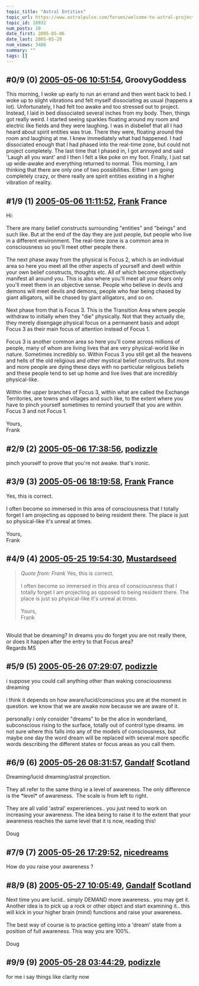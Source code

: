 ```yaml
---
topic_title: "Astral Entities"
topic_url: https://www.astralpulse.com/forums/welcome-to-astral-projection-experiences!/astral-entities-18932
topic_id: 18932
num_posts: 10
date_first: 2005-05-06
date_last: 2005-05-28
num_views: 3486
summary: ""
tags: []
---
```


## \#0/9 (0) [2005-05-06 10:51:54](https://www.astralpulse.com/forums/index.php?msg=163420), GroovyGoddess  ##
<section>
This morning, I woke up early to run an errand and then went back to bed. I woke up to slight vibrations and felt myself dissociating as usual (happens a lot). Unfortunately, I had felt too awake and too stressed out to project. Instead, I laid in bed dissociated several inches from my body. Then, things got really weird. I started seeing sparkles floating around my room and electric like fields and they were laughing. I was in disbelief that all I had heard about spirit entities was true. There they were, floating around the room and laughing at me. I knew immediately what had happened. I had dissociated enough that I had phased into the real-time zone, but could not project completely. The last time that I phased in, I got annoyed and said 'Laugh all you want' and I then I felt a like poke on my foot. Finally, I just sat up wide-awake and everything returned to normal. This morning, I am thinking that there are only one of two possibilities. Either I am going completely crazy, or there really are spirit entities existing in a higher vibration of reality.
</section>

## \#1/9 (1) [2005-05-06 11:11:52](https://www.astralpulse.com/forums/index.php?msg=163424), [Frank](https://www.astralpulse.com/forums/profile/?u=359) France ##
<section>
Hi:
<br>
<br>
There are many belief constructs surrounding "entities" and "beings" and such like. But at the end of the day they are just people, but people who live in a different environment. The real-time zone is a common area in consciousness so you'll meet other people there.
<br>
<br>
The next phase away from the physical is Focus 2, which is an individual area so here you meet all the other aspects of yourself and dwell within your own belief constructs, thoughts etc. All of which become objectively manifest all around you. This is also where you'll meet all your fears only you'll meet them in an objective sense. People who believe in devils and demons will meet devils and demons, people who fear being chased by giant alligators, will be chased by giant alligators, and so on.
<br>
<br>
Next phase from that is Focus 3. This is the Transition Area where people withdraw to initially when they "die" physically. Not that they actually die, they merely disengage physical focus on a permanent basis and adopt Focus 3 as their main focus of attention instead of Focus 1.
<br>
<br>
Focus 3 is another common area so here you'll come across millions of people, many of whom are living lives that are very physical-world like in nature. Sometimes incredibly so. Within Focus 3 you still get all the heavens and hells of the old religious and other mystical belief constructs. But more and more people are dying these days with no particular religious beliefs and these people tend to set up home and live lives that are incredibly physical-like.
<br>
<br>
Within the upper branches of Focus 3, within what are called the Exchange Territories, are towns and villages and such like, to the extent where you have to pinch yourself sometimes to remind yourself that you are within Focus 3 and not Focus 1.
<br>
<br>
Yours,
<br>
Frank
</section>

## \#2/9 (2) [2005-05-06 17:38:56](https://www.astralpulse.com/forums/index.php?msg=163446), [podizzle](https://www.astralpulse.com/forums/profile/?u=8709)  ##
<section>
pinch yourself to prove that you're not awake. that's ironic.
</section>

## \#3/9 (3) [2005-05-06 18:19:58](https://www.astralpulse.com/forums/index.php?msg=163452), [Frank](https://www.astralpulse.com/forums/profile/?u=359) France ##
<section>
Yes, this is correct.
<br>
<br>
I often become so immersed in this area of consciousness that I totally forget I am projecting as opposed to being resident there. The place is just so physical-like it's unreal at times.
<br>
<br>
Yours,
<br>
Frank
</section>

## \#4/9 (4) [2005-05-25 19:54:30](https://www.astralpulse.com/forums/index.php?msg=164161), [Mustardseed](https://www.astralpulse.com/forums/profile/?u=2232)  ##
<section>
<blockquote class="bbc_standard_quote">
 <cite>
  Quote from: Frank
 </cite>
 Yes, this is correct.
 <br>
 <br>
 I often become so immersed in this area of consciousness that I totally forget I am projecting as opposed to being resident there. The place is just so physical-like it's unreal at times.
 <br>
 <br>
 Yours,
 <br>
 Frank
</blockquote>
<br>
Would that be dreaming? In dreams you do forget you are not really there, or does it happen after the entry to that Focus area?
<br>
Regards MS
</section>

## \#5/9 (5) [2005-05-26 07:29:07](https://www.astralpulse.com/forums/index.php?msg=164221), [podizzle](https://www.astralpulse.com/forums/profile/?u=8709)  ##
<section>
i suppose you could call anything other than waking consciousness dreaming
<br>
<br>
i think it depends on how aware/lucid/conscious you are at the moment in question. we know that we are awake now because we are aware of it.
<br>
<br>
personally i only consider "dreams" to be the alice in wonderland, subconscious rising to the surface, totally out of control type dreams. im not sure where this falls into any of the models of consciousness, but maybe one day the word dream will be replaced with several more specific words describing the different states or focus areas as you call them.
</section>

## \#6/9 (6) [2005-05-26 08:31:57](https://www.astralpulse.com/forums/index.php?msg=164230), [Gandalf](https://www.astralpulse.com/forums/profile/?u=850) Scotland ##
<section>
Dreaming/lucid dreaming/astral projection.
<br>
<br>
They all refer to the same thing ie a level of awareness. The only difference is the *level* of awareness.  The scale is from left to right.
<br>
<br>
They are all valid 'astral' expereriences.. you just need to work on increasing your awareness. The idea being to raise it to the extent that your awareness reaches the same level that it is now, reading this!
<br>
<br>
Doug
</section>

## \#7/9 (7) [2005-05-26 17:29:52](https://www.astralpulse.com/forums/index.php?msg=164293), [nicedreams](https://www.astralpulse.com/forums/profile/?u=7782)  ##
<section>
How do you raise your awareness ?
</section>

## \#8/9 (8) [2005-05-27 10:05:49](https://www.astralpulse.com/forums/index.php?msg=164367), [Gandalf](https://www.astralpulse.com/forums/profile/?u=850) Scotland ##
<section>
Next time you are lucid.. simply DEMAND more awareness.. you may get it. Another idea is to pick up a rock or other object and start examining it.. this will kick in your higher brain (mind) functions and raise your awareness.
<br>
<br>
The best way of course is to practice getting into a 'dream' state from a position of full awareness. This way you are 100%.
<br>
<br>
Doug
</section>

## \#9/9 (9) [2005-05-28 03:44:29](https://www.astralpulse.com/forums/index.php?msg=164436), [podizzle](https://www.astralpulse.com/forums/profile/?u=8709)  ##
<section>
for me i say things like clarity now
</section>